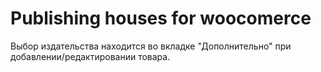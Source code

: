 # Publishing houses for woocomerce

Выбор издательства находится во вкладке "Дополнительно" при добавлении/редактировании товара.